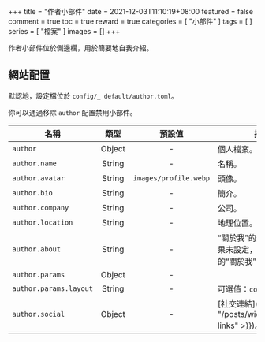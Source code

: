 +++
title = "作者小部件"
date = 2021-12-03T11:10:19+08:00
featured = false
comment = true
toc = true
reward = true
categories = [
  "小部件"
]
tags = [
]
series = [
  "檔案"
]
images = []
+++

作者小部件位於側邊欄，用於簡要地自我介紹。

<!--more-->

## 網站配置

默認地，設定檔位於 `config/_ default/author.toml`。

你可以通過移除 `author` 配置禁用小部件。

| 名稱 | 類型 | 預設值 | 描述
|---|:-:|:-:|---
| `author` | Object | - | 個人檔案。
| `author.name` | String | - | 名稱。
| `author.avatar` | String | `images/profile.webp` | 頭像。
| `author.bio` | String | - | 簡介。
| `author.company` | String | - | 公司。
| `author.location` | String | - | 地理位置。
| `author.about` | String | - | “關於我”的外部頁面，如果未設定，則使用內部的“關於我”的頁面。
| `author.params` | Object | - |
| `author.params.layout` | String | - | 可選值：`compact`。
| `author.social` | Object | - | [社交連結]({{< ref "/posts/widgets/social-links" >}})。
